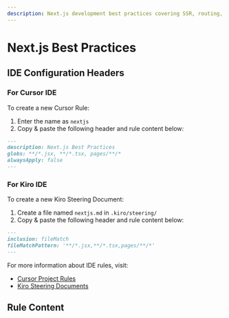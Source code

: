 ```yaml
---
description: Next.js development best practices covering SSR, routing, performance optimization, and modern React patterns.
---
```


# Next.js Best Practices

## IDE Configuration Headers

### For Cursor IDE

To create a new Cursor Rule:

1. Enter the name as `nextjs`
2. Copy & paste the following header and rule content below:

```markdown
---
description: Next.js Best Practices
globs: **/*.jsx, **/*.tsx, pages/**/*
alwaysApply: false
---
```

### For Kiro IDE

To create a new Kiro Steering Document:

1. Create a file named `nextjs.md` in `.kiro/steering/`
2. Copy & paste the following header and rule content below:

```markdown
---
inclusion: fileMatch
fileMatchPattern: '**/*.jsx,**/*.tsx,pages/**/*'
---
```

For more information about IDE rules, visit:
- [Cursor Project Rules](https://docs.cursor.com/context/rules#project-rules)
- [Kiro Steering Documents](https://github.com/kirolabs/kiro)

## Rule Content

